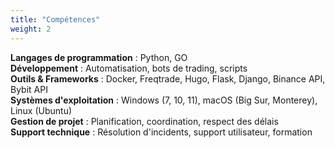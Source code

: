 ```yaml
---
title: "Compétences"
weight: 2
---
```


**Langages de programmation** : Python, GO  
**Développement** : Automatisation, bots de trading, scripts  
**Outils & Frameworks** : Docker, Freqtrade, Hugo, Flask, Django, Binance API, Bybit API  
**Systèmes d'exploitation** : Windows (7, 10, 11), macOS (Big Sur, Monterey), Linux (Ubuntu)  
**Gestion de projet** : Planification, coordination, respect des délais  
**Support technique** : Résolution d'incidents, support utilisateur, formation  
